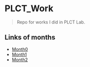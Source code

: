 # PLCT_Work
> Repo for works I did in PLCT Lab.

## Links of months
- [Month0](https://github.com/Sharelter/plct_work/tree/main/month0)
- [Month1](https://github.com/Sharelter/plct_work/tree/main/month1)
- [Month2](https://github.com/Sharelter/plct_work/tree/main/month2)